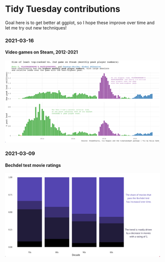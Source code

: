 # Tidy Tuesday contributions

Goal here is to get better at ggplot, so I hope these improve over time and let me try out new techniques!

### 2021-03-16

#### Video games on Steam, 2012-2021

![Steam](https://github.com/kaijagahm/tidyTuesday/blob/main/2021-03-16_steam/games.png)



### 2021-03-09

#### Bechdel test movie ratings

![Bechdel](https://github.com/kaijagahm/tidyTuesday/blob/main/2021-03-09_bechdelTest/bechdel.png)
